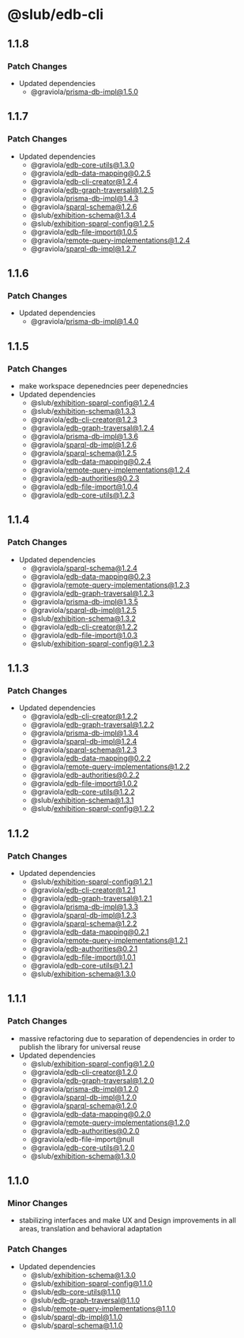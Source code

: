 # @slub/edb-cli

## 1.1.8

### Patch Changes

- Updated dependencies
  - @graviola/prisma-db-impl@1.5.0

## 1.1.7

### Patch Changes

- Updated dependencies
  - @graviola/edb-core-utils@1.3.0
  - @graviola/edb-data-mapping@0.2.5
  - @graviola/edb-cli-creator@1.2.4
  - @graviola/edb-graph-traversal@1.2.5
  - @graviola/prisma-db-impl@1.4.3
  - @graviola/sparql-schema@1.2.6
  - @slub/exhibition-schema@1.3.4
  - @slub/exhibition-sparql-config@1.2.5
  - @graviola/edb-file-import@1.0.5
  - @graviola/remote-query-implementations@1.2.4
  - @graviola/sparql-db-impl@1.2.7

## 1.1.6

### Patch Changes

- Updated dependencies
  - @graviola/prisma-db-impl@1.4.0

## 1.1.5

### Patch Changes

- make workspace depenedncies peer depenedncies
- Updated dependencies
  - @slub/exhibition-sparql-config@1.2.4
  - @slub/exhibition-schema@1.3.3
  - @graviola/edb-cli-creator@1.2.3
  - @graviola/edb-graph-traversal@1.2.4
  - @graviola/prisma-db-impl@1.3.6
  - @graviola/sparql-db-impl@1.2.6
  - @graviola/sparql-schema@1.2.5
  - @graviola/edb-data-mapping@0.2.4
  - @graviola/remote-query-implementations@1.2.4
  - @graviola/edb-authorities@0.2.3
  - @graviola/edb-file-import@1.0.4
  - @graviola/edb-core-utils@1.2.3

## 1.1.4

### Patch Changes

- Updated dependencies
  - @graviola/sparql-schema@1.2.4
  - @graviola/edb-data-mapping@0.2.3
  - @graviola/remote-query-implementations@1.2.3
  - @graviola/edb-graph-traversal@1.2.3
  - @graviola/prisma-db-impl@1.3.5
  - @graviola/sparql-db-impl@1.2.5
  - @slub/exhibition-schema@1.3.2
  - @graviola/edb-cli-creator@1.2.2
  - @graviola/edb-file-import@1.0.3
  - @slub/exhibition-sparql-config@1.2.3

## 1.1.3

### Patch Changes

- Updated dependencies
  - @graviola/edb-cli-creator@1.2.2
  - @graviola/edb-graph-traversal@1.2.2
  - @graviola/prisma-db-impl@1.3.4
  - @graviola/sparql-db-impl@1.2.4
  - @graviola/sparql-schema@1.2.3
  - @graviola/edb-data-mapping@0.2.2
  - @graviola/remote-query-implementations@1.2.2
  - @graviola/edb-authorities@0.2.2
  - @graviola/edb-file-import@1.0.2
  - @graviola/edb-core-utils@1.2.2
  - @slub/exhibition-schema@1.3.1
  - @slub/exhibition-sparql-config@1.2.2

## 1.1.2

### Patch Changes

- Updated dependencies
  - @slub/exhibition-sparql-config@1.2.1
  - @graviola/edb-cli-creator@1.2.1
  - @graviola/edb-graph-traversal@1.2.1
  - @graviola/prisma-db-impl@1.3.3
  - @graviola/sparql-db-impl@1.2.3
  - @graviola/sparql-schema@1.2.2
  - @graviola/edb-data-mapping@0.2.1
  - @graviola/remote-query-implementations@1.2.1
  - @graviola/edb-authorities@0.2.1
  - @graviola/edb-file-import@1.0.1
  - @graviola/edb-core-utils@1.2.1
  - @slub/exhibition-schema@1.3.0

## 1.1.1

### Patch Changes

- massive refactoring due to separation of dependencies in order to publish the library for universal reuse
- Updated dependencies
  - @slub/exhibition-sparql-config@1.2.0
  - @graviola/edb-cli-creator@1.2.0
  - @graviola/edb-graph-traversal@1.2.0
  - @graviola/prisma-db-impl@1.2.0
  - @graviola/sparql-db-impl@1.2.0
  - @graviola/sparql-schema@1.2.0
  - @graviola/edb-data-mapping@0.2.0
  - @graviola/remote-query-implementations@1.2.0
  - @graviola/edb-authorities@0.2.0
  - @graviola/edb-file-import@null
  - @graviola/edb-core-utils@1.2.0
  - @slub/exhibition-schema@1.3.0

## 1.1.0

### Minor Changes

- stabilizing interfaces and make UX and Design improvements in all areas, translation and behavioral adaptation

### Patch Changes

- Updated dependencies
  - @slub/exhibition-schema@1.3.0
  - @slub/exhibition-sparql-config@1.1.0
  - @slub/edb-core-utils@1.1.0
  - @slub/edb-graph-traversal@1.1.0
  - @slub/remote-query-implementations@1.1.0
  - @slub/sparql-db-impl@1.1.0
  - @slub/sparql-schema@1.1.0

